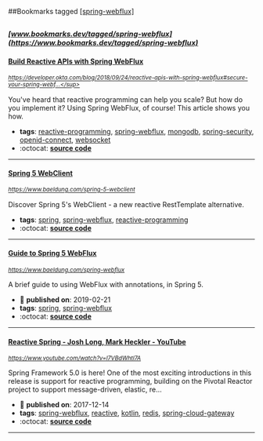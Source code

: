##Bookmarks tagged [[spring-webflux]](https://www.bookmarks.dev?q=[spring-webflux])

_<sup><sup>[www.bookmarks.dev/tagged/spring-webflux](https://www.bookmarks.dev/tagged/spring-webflux)</sup></sup>_
---
#### [Build Reactive APIs with Spring WebFlux](https://developer.okta.com/blog/2018/09/24/reactive-apis-with-spring-webflux#secure-your-spring-webflux-reactive-api-with-oidc)
_<sup>https://developer.okta.com/blog/2018/09/24/reactive-apis-with-spring-webflux#secure-your-spring-webf...</sup>_

You've heard that reactive programming can help you scale? But how do you implement it? Using Spring WebFlux, of course! This article shows you how.
* **tags**: [reactive-programming](../tagged/reactive-programming.md), [spring-webflux](../tagged/spring-webflux.md), [mongodb](../tagged/mongodb.md), [spring-security](../tagged/spring-security.md), [openid-connect](../tagged/openid-connect.md), [websocket](../tagged/websocket.md)
* :octocat: **[source code](https://github.com/oktadeveloper/okta-spring-webflux-react-example)**
---
#### [Spring 5 WebClient](https://www.baeldung.com/spring-5-webclient)
_<sup>https://www.baeldung.com/spring-5-webclient</sup>_

Discover Spring 5's WebClient - a new reactive RestTemplate alternative.
* **tags**: [spring](../tagged/spring.md), [spring-webflux](../tagged/spring-webflux.md), [reactive-programming](../tagged/reactive-programming.md)
* :octocat: **[source code](https://github.com/eugenp/tutorials/tree/master/spring-5-reactive)**
---
#### [Guide to Spring 5 WebFlux](https://www.baeldung.com/spring-webflux)
_<sup>https://www.baeldung.com/spring-webflux</sup>_

A brief guide to using WebFlux with annotations, in Spring 5.
* :calendar: **published on**: 2019-02-21
* **tags**: [spring](../tagged/spring.md), [spring-webflux](../tagged/spring-webflux.md)
* :octocat: **[source code](https://github.com/eugenp/tutorials/tree/master/spring-5-reactive-security)**
---
#### [Reactive Spring - Josh Long, Mark Heckler - YouTube](https://www.youtube.com/watch?v=l7VBdWhtl7A)
_<sup>https://www.youtube.com/watch?v=l7VBdWhtl7A</sup>_

Spring Framework 5.0 is here! One of the most exciting introductions in this release is support for reactive programming, building on the Pivotal Reactor project to support message-driven, elastic, re...
* :calendar: **published on**: 2017-12-14
* **tags**: [spring-webflux](../tagged/spring-webflux.md), [reactive](../tagged/reactive.md), [kotlin](../tagged/kotlin.md), [redis](../tagged/redis.md), [spring-cloud-gateway](../tagged/spring-cloud-gateway.md)
* :octocat: **[source code](https://github.com/joshlong/flux-flix-service)**
---
